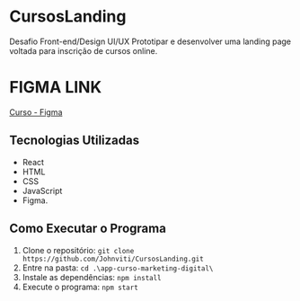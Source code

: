 # CursosLanding
Desafio Front-end/Design UI/UX   Prototipar e desenvolver uma landing page voltada para inscrição de cursos online.


# FIGMA LINK
[Curso - Figma](https://www.figma.com/file/taYY5FuGPlq2wa28To4PCx/Curso---Figma?type=design&node-id=1-2&mode=design&t=YC5DZElmK45cJ7YM-0)

## Tecnologias Utilizadas

- React
- HTML
- CSS
- JavaScript
- Figma.

## Como Executar o Programa

1. Clone o repositório: `git clone https://github.com/Johnviti/CursosLanding.git`
2. Entre na pasta: `cd .\app-curso-marketing-digital\`
2. Instale as dependências: `npm install`
3. Execute o programa: `npm start`

